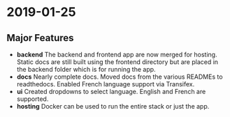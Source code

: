 # 2019-01-25

## Major Features

* **backend** The backend and frontend app are now merged for hosting. Static docs are still built using the frontend directory but are placed in the backend folder which is for running the app.
* **docs** Nearly complete docs. Moved docs from the various READMEs to readthedocs. Enabled French language support via Transifex.
* **ui** Created dropdowns to select language. English and French are supported.
* **hosting** Docker can be used to run the entire stack or just the app.